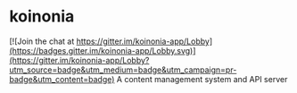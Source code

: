 # koinonia

[![Join the chat at https://gitter.im/koinonia-app/Lobby](https://badges.gitter.im/koinonia-app/Lobby.svg)](https://gitter.im/koinonia-app/Lobby?utm_source=badge&utm_medium=badge&utm_campaign=pr-badge&utm_content=badge)
A content management system and API server
